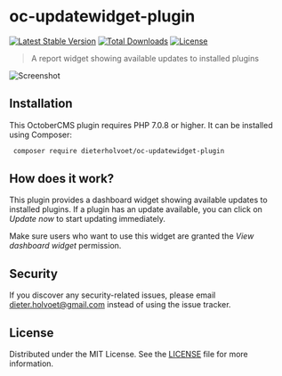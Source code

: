 oc-updatewidget-plugin
======================

[![Latest Stable Version](https://poser.pugx.org/dieterholvoet/oc-updatewidget-plugin/v/stable)](https://packagist.org/packages/dieterholvoet/oc-updatewidget-plugin)
[![Total Downloads](https://poser.pugx.org/dieterholvoet/oc-updatewidget-plugin/downloads)](https://packagist.org/packages/dieterholvoet/oc-updatewidget-plugin)
[![License](https://poser.pugx.org/dieterholvoet/oc-updatewidget-plugin/license)](https://packagist.org/packages/dieterholvoet/oc-updatewidget-plugin)

> A report widget showing available updates to installed plugins

![Screenshot](https://i.imgur.com/UaN1Icy.png)

## Installation

This OctoberCMS plugin requires PHP 7.0.8 or higher. It can be
installed using Composer:

```bash
 composer require dieterholvoet/oc-updatewidget-plugin
```

## How does it work?
This plugin provides a dashboard widget showing available updates to 
 installed plugins. If a plugin has an update available, you can click on 
 _Update now_ to start updating immediately.

Make sure users who want to use this widget are granted the _View dashboard widget_ permission.                                                      

## Security
If you discover any security-related issues, please email
[dieter.holvoet@gmail.com](mailto:dieter.holvoet@gmail.com) instead of using the issue
tracker.

## License
Distributed under the MIT License. See the [LICENSE](LICENSE) file
for more information.
